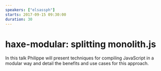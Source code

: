 ```yaml
---
speakers: ["elsassph"]
starts: 2017-09-15 09:30:00
duration: 30
---
```


# haxe-modular: splitting monolith.js

In this talk Philippe will present techniques for compiling JavaScript in a modular way and detail the benefits and use cases for this approach.